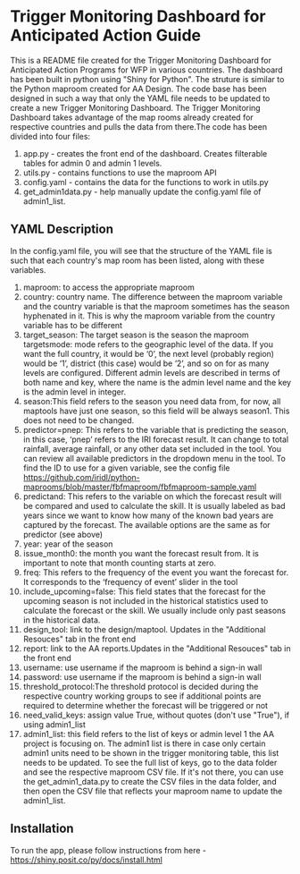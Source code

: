 # Trigger Monitoring Dashboard for Anticipated Action  Guide

This is a README file created for the Trigger Monitoring Dashboard for Anticipated Action Programs for WFP in various 
countries. The dashboard has been built in python using "Shiny for Python". The struture is similar to the Python 
maproom created for AA Design. The code base has been designed in such a way that only the YAML file needs to be 
updated to create a new Trigger Monitoring Dashboard. The Trigger Monitoring Dashboard takes advantage of the map rooms 
already created for respective countries and pulls  the data from there.The code has been divided  into four files: 

1. app.py - creates the front end of the dashboard. Creates filterable tables for admin 0 and admin 1 levels.  
2. utils.py - contains functions to use the maproom API
3. config.yaml - contains the data for the functions to work in utils.py 
4. get_admin1data.py - help manually update the config.yaml file of admin1_list. 



## YAML Description

In the config.yaml file, you will see that the structure of the YAML file is such that each country's map room has 
been listed, along with these variables.

1. maproom: to access the appropriate maproom
2. country: country name. The difference between the maproom variable and the country variable is that the maproom 
sometimes has the season hyphenated in it. This is why the maproom variable from the country variable has to be different
3. target_season: The target season is the season the maproom targetsmode: mode refers to the geographic level of the 
data. If you want the full country, it would be ‘0’, the next level (probably region) would be ‘1’, district (this case) 
would be ‘2’, and so on for as many levels are configured. Different admin levels are described in terms of both 
name and key, where the name is the admin level name and the key is the admin level in integer.
4. season:This field refers to the season you need data from, for now, all maptools have just one season, 
so this field will be always season1. This does not need to be changed. 
5. predictor=pnep: This refers to the variable that is predicting the season, in this case, ‘pnep’ refers to the IRI 
forecast result. It can change to total rainfall, average rainfall, or any other data set included in the tool. 
You can review all available predictors in the dropdown menu in the tool. To find the ID to use for a given variable, 
see the config file https://github.com/iridl/python-maprooms/blob/master/fbfmaproom/fbfmaproom-sample.yaml
6. predictand: This refers to the variable on which the forecast result will be compared and used to calculate 
the skill. It is usually labeled as bad years since we want to know how many of the known bad years are captured by 
the forecast. The available options are the same as for predictor (see above)
7. year: year of the season
8. issue_month0: the month you want the forecast result from. It is important to note that month counting starts at zero.
9. freq: This refers to the frequency of the event you want the forecast for. It corresponds to the ‘frequency of event’
slider in the tool
10. include_upcoming=false: This field states that the forecast for the upcoming season is not included in the 
historical statistics used to calculate the forecast or the skill. We usually include only past seasons in the 
historical data. 
11. design_tool: link to the design/maptool. Updates in the "Additional Resouces" tab in the front end
12. report: link to the AA reports.Updates in the "Additional Resouces" tab in the front end
13. username: use username if the maproom is behind a sign-in wall
14. password: use username if the maproom is behind a sign-in wall
15. threshold_protocol:The threshold protocol is decided during the respective country working groups to see if 
additional points are required to determine whether the forecast will be triggered or not
16. need_valid_keys: assign value True, without quotes (don't use "True"), if using admin1_list
17. admin1_list: this field refers to the list of keys or admin level 1 the AA project is focusing on. The admin1 list 
is there in case only certain admin1 units need to be shown in the trigger monitoring table, this list needs to be 
updated. To see the full list of keys, go to the data folder and see the respective maproom CSV file. If it's not there, 
you can use the get_admin1_data.py to create the CSV files in the data folder, and then open the CSV file that reflects 
your maproom name to update the admin1_list.

## Installation

To run the app, please follow instructions from here - https://shiny.posit.co/py/docs/install.html
